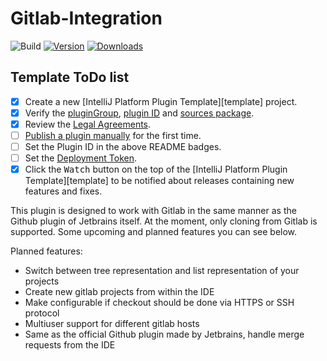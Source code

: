 # Gitlab-Integration

![Build](https://github.com/Xeonkryptos/Gitlab-Integration/workflows/Build/badge.svg)
[![Version](https://img.shields.io/jetbrains/plugin/v/PLUGIN_ID.svg)](https://plugins.jetbrains.com/plugin/PLUGIN_ID)
[![Downloads](https://img.shields.io/jetbrains/plugin/d/PLUGIN_ID.svg)](https://plugins.jetbrains.com/plugin/PLUGIN_ID)

## Template ToDo list
- [x] Create a new [IntelliJ Platform Plugin Template][template] project.
- [x] Verify the [pluginGroup](/gradle.properties), [plugin ID](/src/main/resources/META-INF/plugin.xml) and [sources package](/src/main/kotlin).
- [x] Review the [Legal Agreements](https://plugins.jetbrains.com/docs/marketplace/legal-agreements.html).
- [ ] [Publish a plugin manually](https://www.jetbrains.org/intellij/sdk/docs/basics/getting_started/publishing_plugin.html) for the first time.
- [ ] Set the Plugin ID in the above README badges.
- [ ] Set the [Deployment Token](https://plugins.jetbrains.com/docs/marketplace/plugin-upload.html).
- [x] Click the <kbd>Watch</kbd> button on the top of the [IntelliJ Platform Plugin Template][template] to be notified about releases containing new features and fixes.

<!-- Plugin description -->
This plugin is designed to work with Gitlab in the same manner as the Github plugin of Jetbrains itself. At the moment, only cloning from Gitlab is supported. Some upcoming and planned features you
can see below.

Planned features:

* Switch between tree representation and list representation of your projects
* Create new gitlab projects from within the IDE
* Make configurable if checkout should be done via HTTPS or SSH protocol
* Multiuser support for different gitlab hosts
* Same as the official Github plugin made by Jetbrains, handle merge requests from the IDE
<!-- Plugin description end -->

